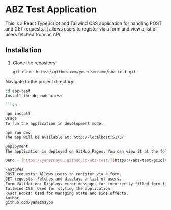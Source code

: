 # ABZ Test Application

This is a React TypeScript and Tailwind CSS application for handling POST and GET requests. It allows users to register via a form and view a list of users fetched from an API.

## Installation

1. Clone the repository:

   ```sh
   git clone https://github.com/yourusername/abz-test.git
Navigate to the project directory:

 ```sh
cd abz-test
Install the dependencies:

 ```sh

npm install
Usage
To run the application in development mode:

npm run dev
The app will be available at: http://localhost:5173/

Deployment
The application is deployed on GitHub Pages. You can view it at the following link:

Demo - [https://yaneznayou.github.io/abz-test/](https://abz-test-gc1qlacfb-yaneznayous-projects.vercel.app)]

Features
POST requests: Allows users to register via a form.
GET requests: Fetches and displays a list of users.
Form Validation: Displays error messages for incorrectly filled form fields.
Tailwind CSS: Used for styling the application.
React Hooks: Used for managing state and side effects.
Author
github.com/yaneznayou


 
